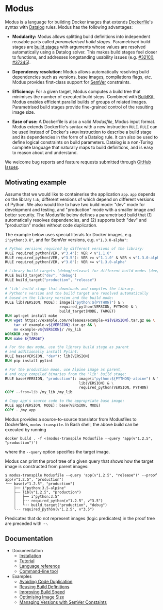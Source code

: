 # Modus

Modus is a language for building Docker images that extends [Dockerfile](https://docs.docker.com/engine/reference/builder/)'s syntax with [Datalog](https://en.wikipedia.org/wiki/Datalog) rules. Modus has the following advantages:

- __Modularity:__ Modus allows splitting build definitions into independent reusable parts called _parameterised build stages_. Parametrised build stages are [build stages](https://docs.docker.com/develop/develop-images/multistage-build/) with arguments whose values are resolved automatically using a Datalog solver. This makes build stages feel closer to functions, and addresses longstanding usability issues (e.g. [#32100](https://github.com/moby/moby/issues/32100), [#37345](https://github.com/moby/moby/issues/32100)).

- __Dependency resolution:__ Modus allows automatically resolving build dependencies such as versions, base images, compilations flags, etc. Modus provides first-class support for [SemVer](https://semver.org/) constraints.

- __Efficiency:__ For a given target, Modus computes a build tree that minimises the number of executed build steps. Combined with [BuildKit](https://github.com/moby/buildkit), Modus enables efficient parallel builds of groups of related images. Parametrised build stages provide fine-grained control of the resulting image size.

- __Ease of use:__ A Dockerfile is also a valid _Modusfile_, Modus input format. Modus extends Dockerfile's syntax with a new instruction `RULE`. `RULE` can be used instead of Docker's `FROM` instruction to describe a build stage and its dependencies in the form of a Datalog rule. It can also be used to define logical constraints on build parameters. Datalog is a non-Turing complete language that naturally maps to build definitions, and is easy to reason about and understand. 

We welcome bug reports and feature requests submitted through [GitHub Issues](https://github.com/mechtaev/modus/issues).

## Motivating example

Assume that we would like to containerise the application `app`. `app` depends on the library `lib`, different versions of which depend on different versions of Python. We also would like to have two build mode: "dev" mode for development and testing, and "production" mode with a smaller image and better security. The Modusfile below defines a parametrised build that (1) automatically resolves dependencies, and (2) supports both "dev" and "production" modes without code duplication. 

The example below uses special literals for Docker images, e.g. `i"python:3.8"`, and for SemVer versions, e.g. `v"1.3.0-alpha"`:

```Dockerfile
# Python versions required by different versions of the library:
RULE required_python(VER, v"3.4"): VER < v"1.1.0"
RULE required_python(VER, v"3.5"): VER >= v"1.1.0" & VER < v"1.3.0-alpha"
RULE required_python(VER, v"3.8"): VER >= v"1.3.0-alpha"

# Library build targets (debug/release) for different build modes (dev/production):
RULE build_target("dev", "debug")
RULE build_target("production", "release")

# 'lib' build stage that downloads and compiles the library. 
# Python's version and the build target are resolved automatically
# based on the library version and the build mode:
RULE lib(VERSION, MODE): image(i"python:${PYTHON}") & \
                         required_python(VERSION, PYTHON) & \
                         build_target(MODE, TARGET)
RUN apt-get install make
RUN wget https://example.com/releases/example-v${VERSION}.tar.gz && \
    tar xf example-v${VERSION}.tar.gz && \
    mv example-v${VERSION}/ /my_lib
WORKDIR /my_lib
RUN make ${TARGET}

# For the dev mode, use the library build stage as parent
# and additionally install Pylint:
RULE base(VERSION, "dev"): lib(VERSION)
RUN pip install pylint

# For the production mode, use Alpine image as parent, 
# and copy compiled binaries from the 'lib' build stage:
RULE base(VERSION, "production"): image(i"python:${PYTHON}-alpine") & \
                                  lib(VERSION) & \
                                  required_python(VERSION, PYTHON)
COPY --from=lib /my_lib /my_lib

# Copy app's source code to the appropriate base image:
RULE app(VERSION, MODE): base(VERSION, MODE)
COPY . /my_app
```

Modus provides a source-to-source translator from Modusfiles to Dockerfiles, `modus-transpile`. In Bash shell, the above build can be executed by running 

    docker build . -f <(modus-transpile Modusfile --query 'app(v"1.2.5", "production")')

where the `--query` option specifies the target image.

Modus can print the proof tree of a given query that shows how the target image is constructed from parent images:

    $ modus-transpile Modusfile --query 'app(v"1.2.5", "release")' --proof
    app(v"1.2.5", "production")
    └── base(v"1.2.5", "production")
        ├── i"python:3.5-alpine"
        ├── lib(v"1.2.5", "production")
        │   ├── i"python:3.5"
        │   ├╶╶ required_python(v"1.2.5", v"3.5")
        │   └╶╶ build_target("production", "debug")
        └╶╶ required_python(v"1.2.5", v"3.5")

Predicates that do not represent images (logic predicates) in the proof tree are preceded with `╶╶`.

## Documentation

- Documentation
  - [Installation](doc/installation.md)
  - [Tutorial](doc/tutorial.md)
  - [Language reference](doc/language-reference.md)
  - [Command-line tool](doc/command-line-tool.md)
- Examples
  - [Avoiding Code Duplication](doc/example/avoiding-code-duplication.md)
  - [Reusing Build Definitions](doc/example/reusing-build-definitions.md)
  - [Improving Build Speed](doc/example/improving-build-speed.md)
  - [Optimising Image Size](doc/example/optimising-image-size.md)
  - [Managing Versions with SemVer Constaints](doc/example/semver-constraints.md)
